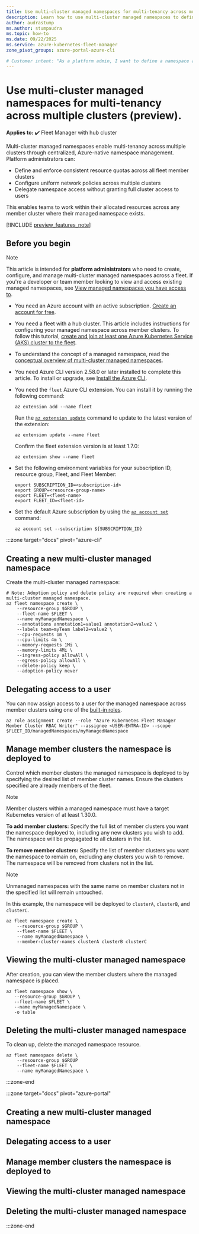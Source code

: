 ```yaml
---
title: Use multi-cluster managed namespaces for multi-tenancy across multiple clusters.
description: Learn how to use multi-cluster managed namespaces to define resource quotas and network policies as well as delegate user access for namespaces on multiple clusters.
author: audrastump
ms.author: stumpaudra
ms.topic: how-to
ms.date: 09/22/2025
ms.service: azure-kubernetes-fleet-manager
zone_pivot_groups: azure-portal-azure-cli

# Customer intent: "As a platform admin, I want to define a namespace and deploy it across selected fleet clusters so I can delegate application teams access to resources on any cluster where the namespace exists."
---
```

# Use multi-cluster managed namespaces for multi-tenancy across multiple clusters (preview).

**Applies to:** :heavy_check_mark: Fleet Manager with hub cluster

Multi-cluster managed namespaces enable multi-tenancy across multiple clusters through centralized, Azure-native namespace management. Platform administrators can:

* Define and enforce consistent resource quotas across all fleet member clusters
* Configure uniform network policies across multiple clusters
* Delegate namespace access without granting full cluster access to users

This enables teams to work within their allocated resources across any member cluster where their managed namespace exists.

[!INCLUDE [preview_features_note](./includes/preview/preview-callout.md)]

## Before you begin

> [!NOTE]
> This article is intended for **platform administrators** who need to create, configure, and manage multi-cluster managed namespaces across a fleet. If you're a developer or team member looking to view and access existing managed namespaces, see [View managed namespaces you have access to](./howto-managed-namespaces-access.md).

* You need an Azure account with an active subscription. [Create an account for free](https://azure.microsoft.com/free/?WT.mc_id=A261C142F).

* You need a fleet with a hub cluster. This article includes instructions for configuring your managed namespace across member clusters. To follow this tutorial, [create and join at least one Azure Kubernetes Service (AKS) cluster to the fleet](./quickstart-create-fleet-and-members.md).

* To understand the concept of a managed namespace, read the [conceptual overview of multi-cluster managed namespaces](./concepts-fleet-managed-namespace.md).

* You need Azure CLI version 2.58.0 or later installed to complete this article. To install or upgrade, see [Install the Azure CLI][az-aks-install-cli].

* You need the `fleet` Azure CLI extension. You can install it by running the following command:

  ```azurecli-interactive
  az extension add --name fleet
  ```

  Run the [`az extension update`][az-extension-update] command to update to the latest version of the extension:

  ```azurecli-interactive
  az extension update --name fleet
  ```
  
  Confirm the fleet extension version is at least 1.7.0:

  ```azurecli-interactive
  az extension show --name fleet
  ```

* Set the following environment variables for your subscription ID, resource group, Fleet, and Fleet Member:

  ```azurecli-interactive
  export SUBSCRIPTION_ID=<subscription-id>
  export GROUP=<resource-group-name>
  export FLEET=<fleet-name>
  export FLEET_ID=<fleet-id>
  ```

* Set the default Azure subscription by using the [`az account set`][az-account-set] command:

  ```azurecli-interactive
  az account set --subscription ${SUBSCRIPTION_ID}
  ```

:::zone target="docs" pivot="azure-cli"

## Creating a new multi-cluster managed namespace 

Create the multi-cluster managed namespace:

```azurecli-interactive
# Note: Adoption policy and delete policy are required when creating a multi-cluster managed namespace.
az fleet namespace create \
    --resource-group $GROUP \
    --fleet-name $FLEET \
    --name myManagedNamespace \ 
    --annotations annotation1=value1 annotation2=value2 \
    --labels team=myTeam label2=value2 \
    --cpu-requests 1m \
    --cpu-limits 4m \
    --memory-requests 1Mi \
    --memory-limits 4Mi \
    --ingress-policy allowAll \
    --egress-policy allowAll \
    --delete-policy keep \
    --adoption-policy never
```

## Delegating access to a user
You can now assign access to a user for the managed namespace across member clusters using one of the [built-in roles](./concepts-fleet-managed-namespace.md#multi-cluster-managed-namespace-built-in-roles).

```azurecli-interactive
az role assignment create --role "Azure Kubernetes Fleet Manager Member Cluster RBAC Writer" --assignee <USER-ENTRA-ID> --scope $FLEET_ID/managedNamespaces/myManagedNamespace
```

## Manage member clusters the namespace is deployed to
Control which member clusters the managed namespace is deployed to by specifying the desired list of member cluster names. Ensure the clusters specified are already members of the fleet.

> [!NOTE]
> Member clusters within a managed namespace must have a target Kubernetes version of at least 1.30.0.

**To add member clusters:**
Specify the full list of member clusters you want the namespace deployed to, including any new clusters you wish to add. The namespace will be propagated to all clusters in the list.

**To remove member clusters:**
Specify the list of member clusters you want the namespace to remain on, excluding any clusters you wish to remove. The namespace will be removed from clusters not in the list. 

> [!NOTE]
> Unmanaged namespaces with the same name on member clusters not in the specified list will remain untouched.

In this example, the namespace will be deployed to `clusterA`, `clusterB`, and `clusterC`.

```azurecli-interactive
az fleet namespace create \
    --resource-group $GROUP \
    --fleet-name $FLEET \
    --name myManagedNamespace \
    --member-cluster-names clusterA clusterB clusterC
```

## Viewing the multi-cluster managed namespace
After creation, you can view the member clusters where the managed namespace is placed.

```azurecli-interactive
az fleet namespace show \
   --resource-group $GROUP \
   --fleet-name $FLEET \
   --name myManagedNamespace \
   -o table
```

## Deleting the multi-cluster managed namespace
To clean up, delete the managed namespace resource.

```azurecli-interactive
az fleet namespace delete \
    --resource-group $GROUP
    --fleet-name $FLEET \
    --name myManagedNamespace \
```
:::zone-end

:::zone target="docs" pivot="azure-portal"
## Creating a new multi-cluster managed namespace 
## Delegating access to a user
## Manage member clusters the namespace is deployed to
## Viewing the multi-cluster managed namespace
## Deleting the multi-cluster managed namespace
:::zone-end

<!-- INTERNAL LINKS -->
[az-aks-install-cli]: /cli/azure/aks#az-aks-install-cli
[az-extension-update]: /cli/azure/extension#az-extension-update
[az-account-set]: /cli/azure/account#az_account_set





